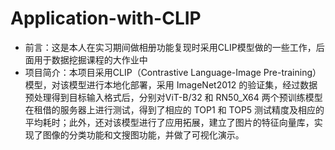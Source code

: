 # Application-with-CLIP
- 前言：这是本人在实习期间做相册功能复现时采用CLIP模型做的一些工作，后面用于数据挖掘课程的大作业中
- 项目简介：本项目采用CLIP（Contrastive Language-Image Pre-training）模型，对该模型进行本地化部署，采用 ImageNet2012 的验证集，经过数据预处理得到目标输入格式后，分别对ViT-B/32 和 RN50_X64 两个预训练模型在租借的服务器上进行测试，得到了相应的
TOP1 和 TOP5 测试精度及相应的平均耗时；此外，还对该模型进行了应用拓展，建立了图片的特征向量库，实现了图像的分类功能和文搜图功能，并做了可视化演示。
